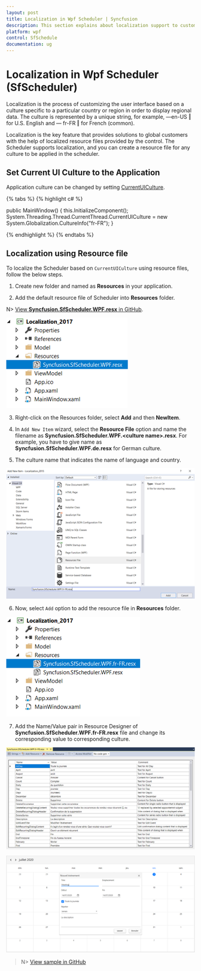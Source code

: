 ```yaml
---
layout: post
title: Localization in Wpf Scheduler | Syncfusion
description: This section explains about localization support to customize the default strings in Syncfusion WPF Scheduler control.
platform: wpf
control: SfSchedule
documentation: ug
---
```


# Localization in Wpf Scheduler (SfScheduler)

Localization is the process of customizing the user interface based on a culture specific to a particular country or region in order to display regional data. The culture is represented by a unique string, for example, ―en-US ‖ for U.S. English and ― fr-FR ‖ for French (common).

Localization is the key feature that provides solutions to global customers with the help of localized resource files provided by the control. The Scheduler supports localization, and you can create a resource file for any culture to be applied in the scheduler.

## Set Current UI Culture to the Application
Application culture can be changed by setting [CurrentUICulture](https://docs.microsoft.com/en-us/dotnet/api/system.globalization.cultureinfo.currentuiculture?redirectedfrom=MSDN&view=netcore-3.1#System_Globalization_CultureInfo_CurrentUICulture).

{% tabs %}
{% highlight c# %}

public MainWindow()
{
    this.InitializeComponent();
    System.Threading.Thread.CurrentThread.CurrentUICulture = new System.Globalization.CultureInfo("fr-FR");
}

{% endhighlight  %}
{% endtabs %}

## Localization using Resource file

To localize the Scheduler based on `CurrentUICulture` using resource files, follow the below steps. 

1. Create new folder and named as **Resources** in your application. 

2. Add the default resource file of Scheduler into **Resources** folder. 

N> [View **Syncfusion.SfScheduler.WPF.resx** in GitHub](https://github.com/syncfusion/wpf-demos/tree/master/Scheduler/Localization/CS/Resources).

![Addition of default resource file of WPF Scheduler into Resources folder](Localization_images/Localization_Image1.png)

3. Right-click on the Resources folder, select **Add** and then **NewItem**.

4. In `Add New Item` wizard, select the **Resource File** option and name the filename as **Syncfusion.SfScheduler.WPF.&lt;culture name&gt;.resx**. For example, you have to give name as **Syncfusion.SfScheduler.WPF.de.resx** for German culture.
 
5. The culture name that indicates the name of language and country. 

![Shows the name of resource file to be added for WPF Scheduler](Localization_images/Localization_Image2.png)

6. Now, select `Add` option to add the resource file in **Resources** folder.

![Shows the added resource file for French language in WPF Scheduler](Localization_images/Localization_Image3.png)

7. Add the Name/Value pair in Resource Designer of **Syncfusion.SfScheduler.WPF.fr-FR.resx** file and change its corresponding value to corresponding culture. 

![Shows the added resource file name / value pair in the resource designer in WPF Scheduler](Localization_images/Localized_String.png)

![Shows the localized strings in French for WPF Scheduler](Localization_images/Localized_Scheduler.png)

>N> [View sample in GitHub](https://github.com/syncfusion/wpf-demos/tree/master/Scheduler/Localization)